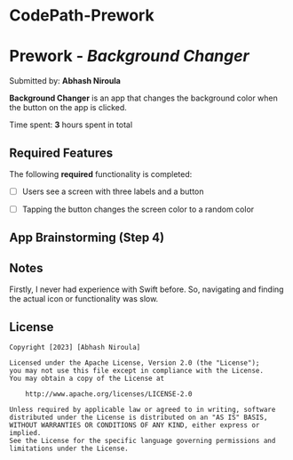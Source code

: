 # CodePath-Prework
# Prework - *Background Changer*

Submitted by: **Abhash Niroula**

**Background Changer** is an app that changes the background color when the button on the app is clicked. 

Time spent: **3** hours spent in total

## Required Features

The following **required** functionality is completed:

- [ ] Users see a screen with three labels and a button
- [ ] Tapping the button changes the screen color to a random color
 

## App Brainstorming (Step 4)


## Notes

Firstly, I never had experience with Swift before. So, navigating and finding the actual icon or functionality was slow.  
## License

    Copyright [2023] [Abhash Niroula]

    Licensed under the Apache License, Version 2.0 (the "License");
    you may not use this file except in compliance with the License.
    You may obtain a copy of the License at

        http://www.apache.org/licenses/LICENSE-2.0

    Unless required by applicable law or agreed to in writing, software
    distributed under the License is distributed on an "AS IS" BASIS,
    WITHOUT WARRANTIES OR CONDITIONS OF ANY KIND, either express or implied.
    See the License for the specific language governing permissions and
    limitations under the License.
